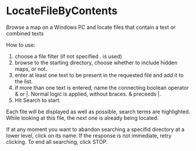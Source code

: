 # LocateFileByContents
Browse a map on a Windows PC and locate files that contain a text or combined texts

How to use:
1. choose a file filter (if not specified *.* is used)
2. browse to the starting directory, choose whether to include hidden maps, or not.
3. enter at least one text to be present in the requested file and add it to the list.
4. if more than one text is entered, name the connecting boolean operator & or |. Normal logic is applied, without braces. & preceeds |.
5. Hit Search to start.

Each file will be displayed as well as possible, search terms are highlighted. 
While looking at this file, the next one is already being located.

If at any moment you want to abandon searching a specifid directory at a lower level, click on its name. If the response is not immediate, retry clicking.
To end all searching, click STOP.

